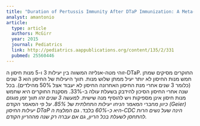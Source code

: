 ```yaml
---
title: "Duration of Pertussis Immunity After DTaP Immunization: A Meta-analysis"
analyst: amantonio
article:
  type: article
  authors: McGirr
  year: 2015
  journal: Pediatrics
  link: http://pediatrics.aappublications.org/content/135/2/331
  pubmed: 25560446
---
```


זוהי מטה-אנליזה המשווה בין יעילות 3 ו-5 מנות חיסון ה-DTaP. החוקרים מסיקים שמתן חמש מנות החיסון לא יותר יעיל ממתן שלוש מנות. תווך היעילות של החיסון הוא 3 שנים (כלומר 3 שנים אחרי מנת החיסון האחרונה החיסון לא יעבוד אצל 50% מהילדים). בכל שנה אחרי החיסון הסיכון להידבק בשעלת עולה ב-33%.
מסקנת החוקרים היא שחמש מנות חיסון אינן מספיקות ויש להוסיף מנה שישית.
*למעשה 3 שנים זהו תווך זמן מוגזם כיוון מחברי המאמר הניחו יעילות התחלתית של 85%. על פי המאמר הקודם (Geier) יעילות החיסון DTaP היא כ-60% בלבד. גם המלצת ה-CDC הינה שעל נשים הרות להתחסן לשעלת בכל הריון, גם אם עברה רק שנה מההריון הקודם.*

